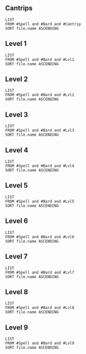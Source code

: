 ## Cantrips
```dataview
LIST
FROM #Spell and #Bard and #Cantrip 
SORT file.name ASCENDING 
```
## Level 1
```dataview
LIST
FROM #Spell and #Bard and #Lvl1
SORT file.name ASCENDING
```
## Level 2
```dataview
LIST
FROM #Spell and #Bard and #Lvl2
SORT file.name ASCENDING
```
## Level 3
```dataview
LIST
FROM #Spell and #Bard and #Lvl3
SORT file.name ASCENDING
```
## Level 4
```dataview
LIST
FROM #Spell and #Bard and #Lvl4
SORT file.name ASCENDING
```
## Level 5
```dataview
LIST
FROM #Spell and #Bard and #Lvl5
SORT file.name ASCENDING
```
## Level 6
```dataview
LIST
FROM #Spell and #Bard and #Lvl6
SORT file.name ASCENDING
```
## Level 7
```dataview
LIST
FROM #Spell and #Bard and #Lvl7
SORT file.name ASCENDING
```
## Level 8
```dataview
LIST
FROM #Spell and #Bard and #Lvl8
SORT file.name ASCENDING
```
## Level 9
```dataview
LIST
FROM #Spell and #Bard and #Lvl9
SORT file.name ASCENDING
```
